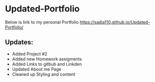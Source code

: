 # Updated-Portfolio 

Below is link to my personal Portfolio https://sadia110.github.io/Updated-Portfolio/

## Updates: 
- Added Project #2 
- Added new Homework assigments  
- Added Links to gitbub and Linkden 
- Updated About me Page
- Cleaned up Styling and content  
